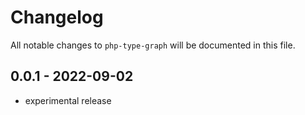 # Changelog

All notable changes to `php-type-graph` will be documented in this file.

## 0.0.1 - 2022-09-02

- experimental release
